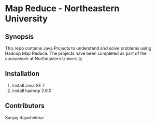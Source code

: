 # Map Reduce - Northeastern University

## Synopsis
This repo contains Java Projects to understand and solve problems using Hadoop Map Reduce. The projects have been completed as part of the coursework at Northeastern University

## Installation
1. Install Java SE 7
2. Install hadoop 2.6.0

## Contributors

Sanjay Rajashekhar
